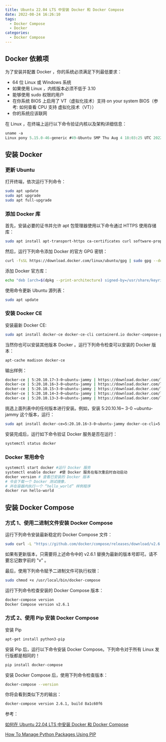 ```yaml
---
title: Ubuntu 22.04 LTS 中安装 Docker 和 Docker Compose
date: 2022-08-24 16:26:10
tags:
  - Docker Compose
  - Docker
categories:
  - Docker Compose
---
```


## Docker 依赖项

为了安装并配置 Docker ，你的系统必须满足下列最低要求：

- 64 位 Linux 或 Windows 系统
- 如果使用 Linux ，内核版本必须不低于 3.10
- 能够使用 sudo 权限的用户
- 在你系统 BIOS 上启用了 VT（虚拟化技术）支持 on your system BIOS（参考: 如何查看 CPU 支持 虚拟化技术（VT））
- 你的系统应该联网

在 Linux ，在终端上运行以下命令验证内核以及架构详细信息：

```ps
uname -a
Linux pony 5.15.0-46-generic #49-Ubuntu SMP Thu Aug 4 18:03:25 UTC 2022 x86_64 x86_64 x86_64 GNU/Linux
```

<!--more-->

## 安装 Docker

### 更新 Ubuntu

打开终端，依次运行下列命令：

```sh
sudo apt update
sudo apt upgrade
sudo apt full-upgrade
```

### 添加 Docker 库

首先，安装必要的证书并允许 apt 包管理器使用以下命令通过 HTTPS 使用存储库：

```sh
sudo apt install apt-transport-https ca-certificates curl software-properties-common gnupg lsb-release
```

然后，运行下列命令添加 Docker 的官方 GPG 密钥：

```sh
curl -fsSL https://download.docker.com/linux/ubuntu/gpg | sudo gpg --dearmor -o /usr/share/keyrings/docker-archive-keyring.gpg
```

添加 Docker 官方库：

```sh
echo "deb [arch=$(dpkg --print-architecture) signed-by=/usr/share/keyrings/docker-archive-keyring.gpg] https://download.docker.com/linux/ubuntu $(lsb_release -cs) stable" | sudo tee /etc/apt/sources.list.d/docker.list > /dev/null
```

使用命令更新 Ubuntu 源列表：

```sh
sudo apt update
```

### 安装 Docker CE

安装最新 Docker CE:

```sh
sudo apt install docker-ce docker-ce-cli containerd.io docker-compose-plugin
```

当然你也可以安装其他版本 Docker 。运行下列命令检查可以安装的 Docker 版本：

```sh
apt-cache madison docker-ce
```

输出样例：

```sh
docker-ce | 5:20.10.17~3-0~ubuntu-jammy | https://download.docker.com/linux/ubuntu jammy/stable amd64 Packages
docker-ce | 5:20.10.16~3-0~ubuntu-jammy | https://download.docker.com/linux/ubuntu jammy/stable amd64 Packages
docker-ce | 5:20.10.15~3-0~ubuntu-jammy | https://download.docker.com/linux/ubuntu jammy/stable amd64 Packages
docker-ce | 5:20.10.14~3-0~ubuntu-jammy | https://download.docker.com/linux/ubuntu jammy/stable amd64 Packages
docker-ce | 5:20.10.13~3-0~ubuntu-jammy | https://download.docker.com/linux/ubuntu jammy/stable amd64 Packages
```

挑选上面列表中的任何版本进行安装。例如，安装 5:20.10.16~ 3-0 ~ubuntu-jammy 这个版本，运行：

```sh
sudo apt install docker-ce=5:20.10.16~3-0~ubuntu-jammy docker-ce-cli=5:20.10.16~3-0~ubuntu-jammy containerd.io
```

安装完成后，运行如下命令验证 Docker 服务是否在运行：

```sh
systemctl status docker
```

### Docker 常用命令

```sh
systemctl start docker #运行 Docker 服务
systemctl enable docker　#使 Docker 服务在每次重启时自动启动
docker version # 查看已安装的 Docker 版本
# 令会下载一个 Docker 测试镜像，
# 并在容器内执行一个 “hello_world” 样例程序
docker run hello-world
```

## 安装 Docker Compose

### 方式 1、使用二进制文件安装 Docker Compose

运行下列命令安装最新稳定的 Docker Compose 文件：

```sh
sudo curl -L "https://github.com/docker/compose/releases/download/v2.6.1/docker-compose-$(uname -s)-$(uname -m)" -o /usr/local/bin/docker-compose
```

如果有更新版本，只需要将上述命令中的 v2.6.1 替换为最新的版本号即可。请不要忘记数字前的 "v" 。

最后，使用下列命令赋予二进制文件可执行权限：

```sh
sudo chmod +x /usr/local/bin/docker-compose
```

运行下列命令检查安装的 Docker Compose 版本：

```sh
docker-compose version
Docker Compose version v2.6.1
```

### 方式 2、使用 Pip 安装 Docker Compose

安装 Pip

```sh
apt-get install python3-pip
```

安装 Pip 后，运行以下命令安装 Docker Compose。下列命令对于所有 Linux 发行版都是相同的！

```sh
pip install docker-compose
```

安装 Docker Compose 后，使用下列命令检查版本：

```sh
docker-compose --version
```

你将会看到类似下方的输出：

```sh
docker-compose version 2.6.1, build 8a1c60f6
```

参考：

[如何在 Ubuntu 22.04 LTS 中安装 Docker 和 Docker Compose](https://linux.cn/article-14871-1.html)

[How To Manage Python Packages Using PIP](https://ostechnix.com/manage-python-packages-using-pip/)
